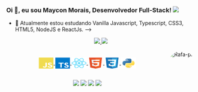 ### Oi 👋, eu sou Maycon Morais, Desenvolvedor Full-Stack!   <img src="https://user-images.githubusercontent.com/95504029/151560441-2e792d97-fd65-462c-8fd7-70f581de5674.gif" width="100">

- 🌱 Atualmente estou estudando Vanilla Javascript, Typescript, CSS3, HTML5, NodeJS e ReactJs.
-->

<div align="center">
  <a href="https://github.com/maycomorais">
  <img height="180em" src="https://github-readme-stats.vercel.app/api?username=maycomorais&show_icons=true&theme=chartreuse-dark&include_all_commits=true&count_private=true"/>
  <img height="180em" src="https://github-readme-stats.vercel.app/api/top-langs/?username=maycomorais&layout=compact&langs_count=7&theme=chartreuse-dark"/>
</div>
<div style="display: inline_block"><br>
  <img align="right" alt="Rafa-pic" height="150" style="border-radius:50px;" src="https://diariodaplanicie.com/wp-content/uploads/2022/04/avataaars.png">
</div>
  
  <div  align="center" style="display: inline_block"><br>
  <img align="center" alt="Rafa-Js" height="30" width="40" src="https://raw.githubusercontent.com/devicons/devicon/master/icons/javascript/javascript-plain.svg">
  <img align="center" alt="Rafa-Ts" height="30" width="40" src="https://raw.githubusercontent.com/devicons/devicon/master/icons/typescript/typescript-plain.svg">
  <img align="center" alt="Rafa-React" height="30" width="40" src="https://raw.githubusercontent.com/devicons/devicon/master/icons/react/react-original.svg">
  <img align="center" alt="Rafa-HTML" height="30" width="40" src="https://raw.githubusercontent.com/devicons/devicon/master/icons/html5/html5-original.svg">
  <img align="center" alt="Rafa-CSS" height="30" width="40" src="https://raw.githubusercontent.com/devicons/devicon/master/icons/css3/css3-original.svg">
  <img align="center" alt="Rafa-Python" height="30" width="40" src="https://raw.githubusercontent.com/devicons/devicon/master/icons/python/python-original.svg">
</div>
  
  ##
 
<div align="center"> 
    <a href="https://instagram.com/maycomorais" target="_blank'"><img src="https://img.shields.io/badge/-Instagram-%23E4405F?style=for-the-badge&logo=instagram&logoColor=white" target="_blank'"></a>
    <a href="https://wa.me/+5522992874147?text=..." target="_blank"><img src="https://img.shields.io/badge/WhatsApp-25D366?style=for-the-badge&logo=whatsapp&logoColor=white" target="_blank'"></a>
   <a href = "mailto:maycomorais@gmail.com"><img src="https://img.shields.io/badge/-Gmail-%23333?style=for-the-badge&logo=gmail&logoColor=white" target="_blank'"></a>
   <a href="https://www.linkedin.com/in/maycon-morais-99121a23/" target="_blank"><img src="https://img.shields.io/badge/-LinkedIn-%230077B5?style=for-the-badge&logo=linkedin&logoColor=white" target="_blank'"></a> 
 
  
</div>
